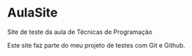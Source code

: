 # AulaSite
Site de teste da aula de Técnicas de Programação

Este site faz parte do meu projeto de testes com Git e Github.
